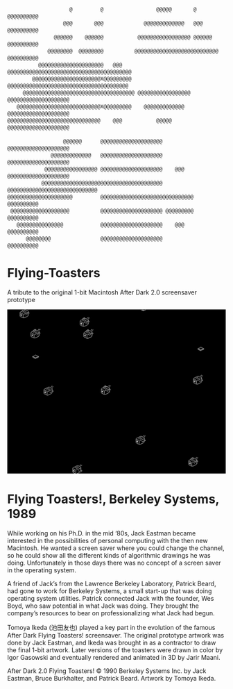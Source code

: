 ```
                    @         @                 @@@@@       @         @@@@@@@@@@
                  @@@       @@@             @@@@@@@@@@@@@   @@@       @@@@@@@@@@
               @@@@@@    @@@@@@           @@@@@@@@@@@@@@@@@ @@@@@@    @@@@@@@@@@
             @@@@@@@@  @@@@@@@@          @@@@@@@@@@@@@@@@@@@@@@@@@@@  @@@@@@@@@@
          @@@@@@@@@@@@@@@@@@@@@   @@@   @@@@@@@@@@@@@@@@@@@@@@@@@@@@@@@@@@@@@@@@
        @@@@@@@@@@@@@@@@@@@@@@X@@@@@@@@@ @@@@@@@@@@@@@@@@@@@@@@@@@@@@@@@@@@@@@@@
     @@@@@@@@@@@@@@@@@@@@@@@@@@@@@@@@@@@@ @@@@@@@@@@@@@@@@@ @@@@@@@@@@@@@@@@@@@@
   @@@@@@@@@@@@@@@@@@@@@@@@@@@X@@@@@@@@@    @@@@@@@@@@@@@   @@@@@@@@@@@@@@@@@@@@
@@@@@@@@@@@@@@@@@@@@@@@@@@@@@@    @@@           @@@@@       @@@@@@@@@@@@@@@@@@@@

                  @@@@@@      @@@@@@@@@@@@@@@@@@@@          @@@@@@@@@@@@@@@@@@@@
              @@@@@@@@@@@@@   @@@@@@@@@@@@@@@@@@@@          @@@@@@@@@@@@@@@@@@@@
            @@@@@@@@@@@@@@@@@ @@@@@@@@@@@@@@@@@@@@    @@@   @@@@@@@@@@@@@@@@@@@@
           @@@@@@@@@@@@@@@@@@@@@@@@@@@@@@@@@@@@@@@ @@@@@@@@@@@@@@@@@@@@@@@@@@@@@
@@@@@@@@@@@@@@@@@@@@@         @@@@@@@@@@@@@@@@@@@@@@@@@@@@@@     @@@@@@@@@@     
 @@@@@@@@@@@@@@@@@@@          @@@@@@@@@@@@@@@@@@@@ @@@@@@@@@     @@@@@@@@@@     
   @@@@@@@@@@@@@@@            @@@@@@@@@@@@@@@@@@@@    @@@        @@@@@@@@@@     
      @@@@@@@@                @@@@@@@@@@@@@@@@@@@@               @@@@@@@@@@     
```
# Flying-Toasters
A tribute to the original 1-bit Macintosh After Dark 2.0 screensaver prototype

![Flying Toasters! Prototype by Jack Eastman](/src/tomoya-ikeda-after-dark-flying-toasters-prototype.png)

# Flying Toasters!, Berkeley Systems, 1989

While working on his Ph.D. in the mid ‘80s, Jack Eastman became interested in the possibilities of personal computing with the then new Macintosh. He wanted a screen saver where you could change the channel, so he could show all the different kinds of algorithmic drawings he was doing. Unfortunately in those days there was no concept of a screen saver in the operating system.

A friend of Jack’s from the Lawrence Berkeley Laboratory, Patrick Beard, had gone to work for Berkeley Systems, a small start-up that was doing operating system utilities. Patrick connected Jack with the founder, Wes Boyd, who saw potential in what Jack was doing. They brought the company’s resources to bear on professionalizing what Jack had begun.

Tomoya Ikeda (池田友也) played a key part in the evolution of the famous After Dark Flying Toasters! screensaver. The original prototype artwork was done by Jack Eastman, and Ikeda was brought in as a contractor to draw the final 1-bit artwork. Later versions of the toasters were drawn in color by Igor Gasowski and eventually rendered and animated in 3D by Jarir Maani.

After Dark 2.0 Flying Toasters! © 1990 Berkeley Systems Inc. by Jack Eastman, Bruce Burkhalter, and Patrick Beard. Artwork by Tomoya Ikeda.
